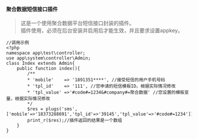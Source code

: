 #### 聚合数据短信接口插件
> 这是一个使用聚合数据平台短信接口封装的插件。  
> 插件使用，必须在后台安装并启用后才能生效，并且要求设置appkey。  
```
//调用示例
<?php
namespace app\test\controller;
use app\system\controller\Admin;
class Index extends Admin{
    public function index(){
        /**
        * 'mobile'    => '1891351****', //接受短信的用户手机号码
        * 'tpl_id'    => '111', //您申请的短信模板ID，根据实际情况修改
        * 'tpl_value' =>'#code#=1234&#company#=聚合数据' //您设置的模板变量，根据实际情况修改
        */
        $res = plugs('sms',['mobile'=>'18373288691','tpl_id'=>'39145','tpl_value'=>'#code#=1234']);
        print_r($res);//插件返回的结果是一个数组
    }
}
```